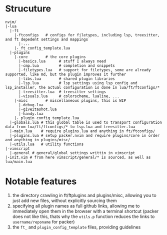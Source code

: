 # Strucuture

```text
nvim/
|-lua
  |-ft
    |-ftconfigs   # configs for filetypes, including lsp, treesitter, and ft depedent settings and mappings
      |-...
    |-_ft_config_template.lua 
  |-plugins
    |-core        # the core plugins
      |-basics.lua      # stuff I always need
      |-cmp.lua         # completion and snippets
      |-filetypes.lua   # support for filetypes, some are already supported, like md, but the plugin improves it further
      |-libs.lua        # shared plugin libraries
      |-lsp.lua         # lsp settings using lsp_config and lsp_installer, the actual configuration is done in lua/ft/ftconfigs/*
      |-treesitter.lua  # treesitter settings
      |-visuals.lua     # colorscheme, lualine, ...
    |-misc        # miscellaneous plugins, this is WIP
      |-debug.lua
      |-giveitashot.lua
      |-handy.lua
    |-_plugin_config_template.lua
  |-globals.lua # this global table is used to transport configuration data from lua/ft/ftconfigs/* to lsp.lua and treesitter.lua
  |-main.lua    # require plugins.lua and anything in ft/ftconfigs/
  |-plugins.lua # setup packer.nvim and require plugins/core in order and anything in plugins/misc/
  |-utils.lua   # utility functions
|-vimscript
  |-general # general/global settings writtin in vimscript
|-init.vim # from here vimscript/general/* is sourced, as well as lua/main.lua
```

# Notable features

1. the directory crawling in ft/ftplugins and plugins/misc, allowing you to just add new files, without explicitly sourcing them
2. specifying all plugin names as full github links, allowing me to immediately open them in the browser with a terminal shortcut
(packer does not like this, thats why the `utils.p` function reduces the links to `username/reponame` for packer)
3. the `ft_` and `plugin_config_template` files, providing guidelines
